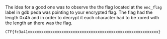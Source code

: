 The idea for a good one was to observe the the flag located at the `enc_flag`
label in gdb peda was pointing to your encrypted flag. The flag had the length
0x45 and in order to decrypt it each character had to be xored with the length
an there was the flag.

```
CTF{fc3a41xxxxxxxxxxxxxxxxxxxxxxxxxxxxxxxxxxxxxxxxxxxxxxxxxxxxxxxxxx}
```
